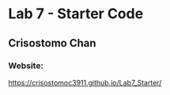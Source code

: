 # Lab 7 - Starter Code
## Crisostomo Chan
### Website:
https://crisostomoc3911.github.io/Lab7_Starter/
